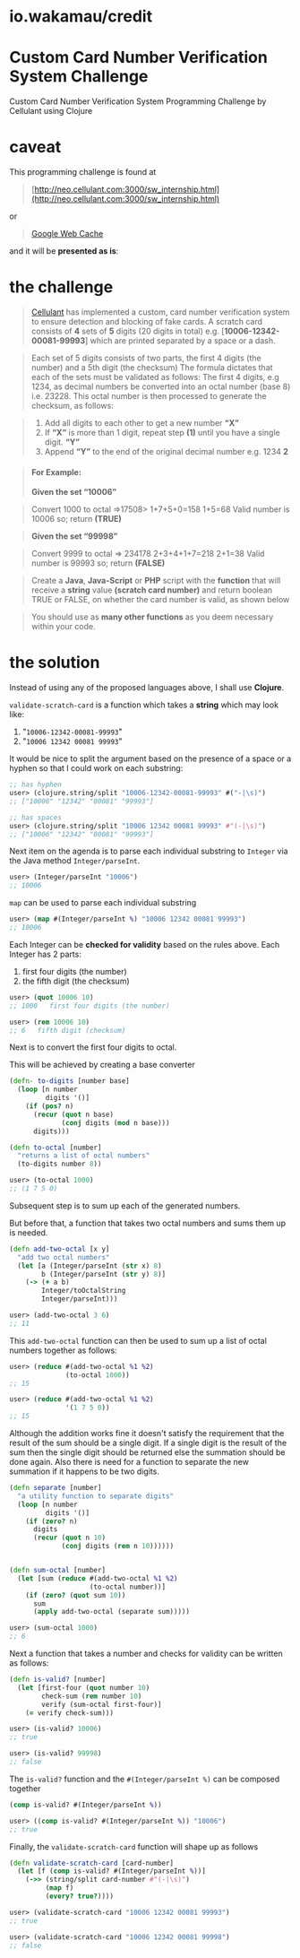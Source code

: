 # io.wakamau/credit

# Custom Card Number Verification System Challenge
Custom Card Number Verification System Programming Challenge by Cellulant using Clojure


# caveat
This programming challenge is found at 
> [http://neo.cellulant.com:3000/sw_internship.html](http://neo.cellulant.com:3000/sw_internship.html)

or 

> [Google Web Cache](http://webcache.googleusercontent.com/search?q=cache:http://neo.cellulant.com:3000/sw_internship.html)

and it will be **presented as is**:


# the challenge

> [Cellulant](https://www.cellulant.com/) has implemented a custom, card number verification system to ensure detection and blocking of fake cards. A scratch card consists of **4** sets of **5** digits (20 digits in total) e.g. [**10006-12342-00081-99993**] which are printed separated by a space or a dash. 

> Each set of 5 digits consists of two parts, the first 4 digits (the number) and a 5th digit (the checksum) The formula dictates that each of the sets must be validated as follows: The first 4 digits, e.g 1234, as decimal numbers be converted into an octal number (base 8) i.e. 23228. This octal number is then processed to generate the checksum, as follows:


> 1. Add all digits to each other to get a new number **“X”**
> 2. If **“X”** is more than 1 digit, repeat step **(1)** until you have a single digit. **“Y”**
> 3. Append **“Y”** to the end of the original decimal number e.g. 1234 **2**

> #### For Example:
> **Given the set “10006”**

> Convert 1000 to octal =>17508>
> 1+7+5+0=158
> 1+5=68
> Valid number is 10006 so;
> return **(TRUE)**

> **Given the set “99998”**

> Convert 9999 to octal => 234178
> 2+3+4+1+7=218
> 2+1=38
> Valid number is 99993 so;
> return **(FALSE)**

> Create a **Java**, **Java-Script** or **PHP** script with the **function** that will receive a **string** value **(scratch card number)** and return boolean TRUE or FALSE, on whether the card number is valid, as shown below

> You should use as **many other functions** as you deem necessary within your code.


# the solution

Instead of using any of the proposed languages above, I shall use **Clojure**.

`validate-scratch-card` is a function which takes a **string** which may look like:

1. "`10006-12342-00081-99993`"
2. "`10006 12342 00081 99993`"

It would be nice to split the argument based on the presence of a space or a hyphen so that I could work on each substring:

``` clojure
;; has hyphen
user> (clojure.string/split "10006-12342-00081-99993" #("-|\s)")
;; ["10006" "12342" "00081" "99993"]

;; has spaces
user> (clojure.string/split "10006 12342 00081 99993" #"(-|\s)")
;; ["10006" "12342" "00081" "99993"]
```

Next item on the agenda is to parse each individual substring to `Integer` via the Java method `Integer/parseInt`.

``` clojure
user> (Integer/parseInt "10006")
;; 10006
```

`map` can be used to parse each individual substring

``` clojure
user> (map #(Integer/parseInt %) "10006 12342 00081 99993")
;; 10006
```

Each Integer can be **checked for validity** based on the rules above.
Each Integer has 2 parts:

1. first four digits (the number)
2. the fifth digit (the checksum)

``` clojure
user> (quot 10006 10)
;; 1000   first four digits (the number)

user> (rem 10006 10)
;; 6   fifth digit (checksum)
```

Next is to convert the first four digits to octal.

This will be achieved by creating a base converter

``` clojure
(defn- to-digits [number base]
  (loop [n number
         digits '()]
    (if (pos? n)
      (recur (quot n base)
             (conj digits (mod n base)))
      digits)))

(defn to-octal [number]
  "returns a list of octal numbers"
  (to-digits number 8))
```

``` clojure
user> (to-octal 1000)
;; (1 7 5 0)
```

Subsequent step is to sum up each of the generated numbers.

But before that, a function that takes two octal numbers and sums them up is needed.

``` clojure
(defn add-two-octal [x y]
  "add two octal numbers"
  (let [a (Integer/parseInt (str x) 8)
        b (Integer/parseInt (str y) 8)]
    (-> (+ a b)
        Integer/toOctalString
        Integer/parseInt)))
```

``` clojure
user> (add-two-octal 3 6)
;; 11
```

This `add-two-octal` function can then be used to sum up a list of octal numbers together as follows:

``` clojure
user> (reduce #(add-two-octal %1 %2)
              (to-octal 1000))
;; 15

user> (reduce #(add-two-octal %1 %2)
              '(1 7 5 0))
;; 15
```

Although the addition works fine it doesn't satisfy the requirement that the result of the sum should be a single digit.
If a single digit is the result of the sum then the single digit should be returned else the summation should be done again.
Also there is need for a function to separate the new summation if it happens to be two digits.

``` clojure
(defn separate [number]
  "a utility function to separate digits"
  (loop [n number
         digits '()]
    (if (zero? n)
      digits
      (recur (quot n 10)
             (conj digits (rem n 10))))))


(defn sum-octal [number]
  (let [sum (reduce #(add-two-octal %1 %2)
                    (to-octal number))]
    (if (zero? (quot sum 10))
      sum
      (apply add-two-octal (separate sum)))))
```

``` clojure 
user> (sum-octal 1000)
;; 6
```

Next a function that takes a number and checks for validity can be written as follows:

``` clojure
(defn is-valid? [number]
  (let [first-four (quot number 10)
        check-sum (rem number 10)
        verify (sum-octal first-four)]
    (= verify check-sum)))
```

``` clojure
user> (is-valid? 10006)
;; true

user> (is-valid? 99998)
;; false
```

The `is-valid?` function and the `#(Integer/parseInt %)` can be composed together

``` clojure
(comp is-valid? #(Integer/parseInt %))

user> ((comp is-valid? #(Integer/parseInt %)) "10006")
;; true
```

Finally, the `validate-scratch-card` function will shape up as follows

``` clojure
(defn validate-scratch-card [card-number]
  (let [f (comp is-valid? #(Integer/parseInt %))]
    (->> (string/split card-number #"(-|\s)")
         (map f)
         (every? true?))))
```


``` clojure
user> (validate-scratch-card "10006 12342 00081 99993")
;; true

user> (validate-scratch-card "10006 12342 00081 99998")
;; false
```
